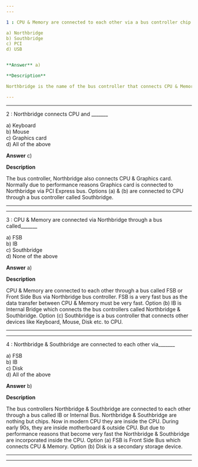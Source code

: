 ```yaml
---
---

1 : CPU & Memory are connected to each other via a bus controller chip called________

a) Northbridge  
b) Southbridge  
c) PCI  
d) USB


**Answer** a)

**Description**

Northbridge is the name of the bus controller that connects CPU & Memory. Option (b) Southbridge is another bus controller that connects other devices like Keyboard, Mouse, Disk etc. to CPU. Options (c) & (d) are other types of bus controllers.

---
```

---


2 : Northbridge connects CPU and _______

a) Keyboard  
b) Mouse  
c) Graphics card  
d) All of the above


**Answer** c)

**Description**

The bus controller, Northbridge also connects CPU & Graphics card. Normally due to performance reasons Graphics card is connected to Northbridge via PCI Express bus. Options (a) & (b) are connected to CPU through a bus controller called Southbridge.

---
---


3 : CPU & Memory are connected via Northbridge through a bus called_______

a) FSB  
b) IB  
c) Southbridge  
d) None of the above 


**Answer** a)

**Description**

CPU & Memory are connected to each other through a bus called FSB or Front Side Bus via Northbridge bus controller. FSB is a very fast bus as the data transfer between CPU & Memory must be very fast. Option (b) IB is Internal Bridge which connects the bus controllers called Northbridge & Southbridge. Option (c) Southbridge is a bus controller that connects other devices like Keyboard, Mouse, Disk etc. to CPU.

---
---


4 : Northbridge & Southbridge are connected to each other via_______

a) FSB  
b) IB  
c) Disk  
d) All of the above


**Answer** b)

**Description**

The bus controllers Northbridge & Southbridge are connected to each other through a bus called IB or Internal Bus. Northbridge & Southbridge are nothing but chips. Now in modern CPU they are inside the CPU. During early 90s, they are inside motherboard & outside CPU. But due to performance reasons that become very fast the Northbridge & Southbridge are incorporated inside the CPU. Option (a) FSB is Front Side Bus which connects CPU & Memory. Option (b) Disk is a secondary storage device.

---
---

